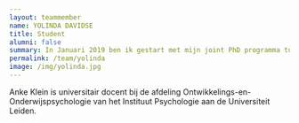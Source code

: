 ```yaml
---
layout: teammember
name: YOLINDA DAVIDSE
title: Student
alumni: false
summary: In Januari 2019 ben ik gestart met mijn joint PhD programma tussen de UvA en Macquarie University (Sydney, Australië)
permalink: /team/yolinda
image: /img/yolinda.jpg
---
```


Anke Klein is universitair docent bij de afdeling Ontwikkelings-en-Onderwijspsychologie van het Instituut Psychologie aan de Universiteit Leiden.
